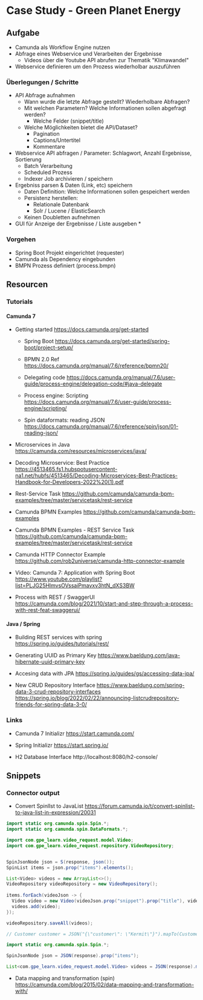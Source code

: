 # Case Study - Green Planet Energy

## Aufgabe

* Camunda als Workflow Engine nutzen
* Abfrage eines Webservice und Verarbeiten der Ergebnisse
  * Videos über die Youtube API abrufen zur Thematik "Klimawandel"
* Webservice definieren um den Prozess wiederholbar auszuführen

### Überlegungen / Schritte

* API Abfrage aufnahmen
  * Wann wurde die letzte Abfrage gestellt? Wiederholbare Abfragen?
  * Mit welchen Parametern? Welche Informationen sollen abgefragt werden?
    * Welche Felder (snippet/title)
  * Welche Möglichkeiten bietet die API/Dataset?
    * Pagination
    * Captions/Untertitel
    * Kommentare
* Webservice API abfragen / Parameter: Schlagwort, Anzahl Ergebnisse, Sortierung
  * Batch Verarbeitung
  * Scheduled Prozess
  * Indexer Job archivieren / speichern
* Ergebniss parsen & Daten (Link, etc) speichern
  * Daten Definition: Welche Informationen sollen gespeichert werden
  * Persistenz herstellen:
    * Relationale Datenbank
    * Solr / Lucene / ElasticSearch
  * Keinen Doubletten aufnehmen
* GUI für Anzeige der Ergebnisse / Liste ausgeben
  * 


### Vorgehen

* Spring Boot Projekt eingerichtet (requester)
* Camunda als Dependency eingebunden
* BMPN Prozess definiert (process.bmpn)




## Resourcen 


### Tutorials


#### Camunda 7

* Getting started
https://docs.camunda.org/get-started

  * Spring Boot
  https://docs.camunda.org/get-started/spring-boot/project-setup/

  * BPMN 2.0 Ref
  https://docs.camunda.org/manual/7.6/reference/bpmn20/

  * Delegating code
  https://docs.camunda.org/manual/7.6/user-guide/process-engine/delegation-code/#java-delegate

  * Process engine: Scripting
  https://docs.camunda.org/manual/7.6/user-guide/process-engine/scripting/

  * Spin dataformats: reading JSON
  https://docs.camunda.org/manual/7.6/reference/spin/json/01-reading-json/

* Microservices in Java
https://camunda.com/resources/microservices/java/

* Decoding Microservice: Best Practice
https://4513465.fs1.hubspotusercontent-na1.net/hubfs/4513465/Decoding-Microservices-Best-Practices-Handbook-for-Developers-2022%20(1).pdf


* Rest-Service Task
  https://github.com/camunda/camunda-bpm-examples/tree/master/servicetask/rest-service


* Camunda BPMN Examples
https://github.com/camunda/camunda-bpm-examples

* Camunda BPMN Examples - REST Service Task
https://github.com/camunda/camunda-bpm-examples/tree/master/servicetask/rest-service


* Camunda HTTP Connector Example
https://github.com/rob2universe/camunda-http-connector-example


* Video: Camunda 7: Application with Spring Boot
https://www.youtube.com/playlist?list=PLJG25HlmvsOVssaiPmavxv3htN_dXS3BW

* Process with REST / SwaggerUI
https://camunda.com/blog/2021/10/start-and-step-through-a-process-with-rest-feat-swaggerui/


#### Java / Spring

* Building REST services with spring
https://spring.io/guides/tutorials/rest/

* Generating UUID as Primary Key
https://www.baeldung.com/java-hibernate-uuid-primary-key

* Accesing data with JPA
https://spring.io/guides/gs/accessing-data-jpa/

* New CRUD Repository Interface
https://www.baeldung.com/spring-data-3-crud-repository-interfaces
https://spring.io/blog/2022/02/22/announcing-listcrudrepository-friends-for-spring-data-3-0/



### Links

* Camunda 7 Initializr
https://start.camunda.com/

* Spring Initializr
https://start.spring.io/

* H2 Database Interface
http://localhost:8080/h2-console/




## Snippets

### Connector output

* Convert SpinlIst to JavaList
https://forum.camunda.io/t/convert-spinlist-to-java-list-in-expression/20031

```java
import static org.camunda.spin.Spin.*;
import static org.camunda.spin.DataFormats.*;

import com.gpe_learn.video_request.model.Video;
import com.gpe_learn.video_request.repository.VideoRepository;


SpinJsonNode json = S(response, json());
SpinList items = json.prop("items").elements();

List<Video> videos = new ArrayList<>();
VideoRepository videoRepository = new VideoRepository();
			
items.forEach(videoJson -> {
  Video video = new Video(videoJson.prop("snippet").prop("title"), videoJson.prop("id").prop("videoId"))
  videos.add(video);
});

videoRepository.saveAll(videos);

// Customer customer = JSON("{\"customer\": \"Kermit\"}").mapTo(Customer.class);
```

```Java
import static org.camunda.spin.Spin.*;

SpinJsonNode json = JSON(response).prop("items");

List<com.gpe_learn.video_request.model.Video> videos = JSON(response).mapTo("java.util.ArrayList<com.gpe_learn.video_request.model.Video>");
```

* Data mapping and transformation (spin)
https://camunda.com/blog/2015/02/data-mapping-and-transformation-with/